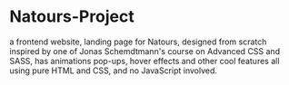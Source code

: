 # Natours-Project
a frontend website, landing page for Natours, designed from scratch inspired by one of Jonas Schemdtmann's course on Advanced CSS and SASS, has animations pop-ups, hover effects and other cool features all using pure HTML and CSS, and no JavaScript involved.
